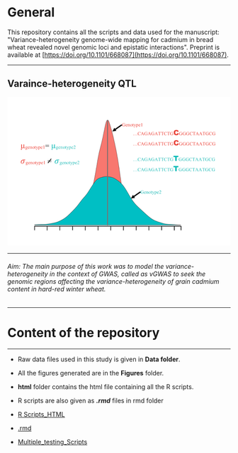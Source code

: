 # General
This repository  contains all the scripts and data used for the manuscript: "Variance-heterogeneity genome-wide mapping for cadmium in bread wheat revealed novel genomic loci and epistatic interactions".  Preprint is available at [https://doi.org/10.1101/668087](https://doi.org/10.1101/668087). 

***
## Varaince-heterogeneity QTL 
![](www/intro_fig.png)
***

###### Aim: The main purpose of this work was to model the variance-heterogeneity in the context of GWAS, called as vGWAS to seek the genomic regions affecting the variance-heterogeneity of grain cadmium content in hard-red winter wheat.
***
# Content of the repository
***

- Raw data files used in this study is given in **Data folder**.
- All the figures generated are in the **Figures** folder.
- **html** folder contains the html file containing all the R scripts.
- R scripts are also given as ***.rmd*** files in rmd folder


- [R Scripts_HTML](https://htmlpreview.github.io/?https://github.com/whussain2/vGWAS/blob/master/html/all.html)
- [.rmd](https://htmlpreview.github.io/https://github.com/whussain2/vGWAS/blob/master/rmd_files/all.rmd)
- [Multiple_testing_Scripts](https://htmlpreview.github.io/https://github.com/whussain2/vGWAS/blob/master/rmd_files/multiple_testing.Rmd)




